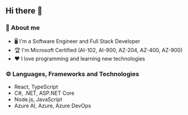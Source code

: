 ## Hi there 👋

### 🔭 About me
- 🖥 I'm a Software Engineer and Full Stack Developer
- 🏆 I'm Microsoft Certified (AI-102, AI-900, AZ-204, AZ-400, AZ-900)
- ❤ I love programming and learning new technologies
   
### ⚙ Languages, Frameworks and Technologies
- React, TypeScript
- C#, .NET, ASP.NET Core
- Node.js, JavaScript
- Azure AI, Azure, Azure DevOps
  
<!--
**igorcervac/igorcervac** is a ✨ _special_ ✨ repository because its `README.md` (this file) appears on your GitHub profile.

Here are some ideas to get you started:

- 🔭 I’m currently working on ...
- 🌱 I’m currently learning ...
- 👯 I’m looking to collaborate on ...
- 🤔 I’m looking for help with ...
- 💬 Ask me about ...
- 📫 How to reach me: ...
- 😄 Pronouns: ...
- ⚡ Fun fact: ...
-->
